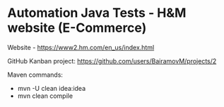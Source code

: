 # Automation Java Tests - H&M website (E-Commerce) 

Website - https://www2.hm.com/en_us/index.html

GitHub Kanban project: https://github.com/users/BairamovM/projects/2

Maven commands:
 - mvn -U clean idea:idea
 - mvn clean compile

